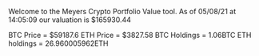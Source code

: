 Welcome to the Meyers Crypto Portfolio Value tool. 
As of 05/08/21 at 14:05:09 our valuation is $165930.44 

BTC Price = $59187.6
 ETH Price = $3827.58
BTC Holdings = 1.06BTC
 ETH holdings = 26.960005962ETH 
